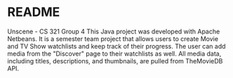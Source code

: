 # README

Unscene - CS 321 Group 4
This Java project was developed with Apache Netbeans. It is a semester team project that allows users to create Movie and TV Show watchlists and keep track of their progress. The user can add media from the "Discover" page to their watchlists as well. All media data, including titles, descriptions, and thumbnails, are pulled from TheMovieDB API.
